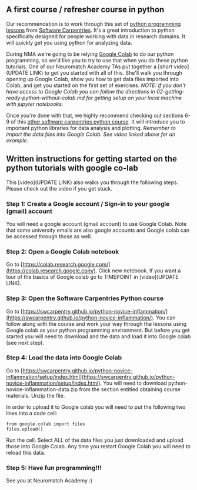 
## A first course / refresher course in python

Our recommendation is to work through this set of [python programming lessons](https://swcarpentry.github.io/python-novice-inflammation/) from [Software Carpentries](http://software-carpentry.org/).  It's a great introduction to python specifically designed for people working with data in research domains.  It will quickly get you using python for analyzing data.

During NMA we're going to be relying [Google Colab](https://colab.research.google.com/) to do our python programming, so we'd like you to try to use that when you do these python tutorials. One of our Neuromatch Academy TAs put together a [short video](UPDATE LINK) to get you started with all of this.  She'll walk you through opening up Google Colab, show you how to get data files imported into Colab, and get you started on the first set of exercises. *NOTE: If you don't have access to Google Colab you can follow the directions in 02-getting-ready-python-without-colab.md for getting setup on your local machine with jupyter notebooks.*

Once you're done with that, we highly recommend checking out sections 6-9 of this [other software carpentries python course](http://swcarpentry.github.io/python-novice-gapminder/).  It will introduce you to important python libraries for data analysis and plotting. *Remember to import the data files into Google Colab. See video linked above for an example.*

## Written instructions for getting started on the python tutorials with google co-lab
This [video](UPDATE LINK) also walks you through the following steps.  Please check out the video if you get stuck.

### Step 1: Create a Google account / Sign-in to your google (gmail) account
You will need a google account (gmail account) to use Google Colab.  Note that some university emails are also google accounts and Google colab can be accessed through those as well.

### Step 2: Open a Google Colab notebook
Go to [https://colab.research.google.com/](https://colab.research.google.com/). Click new notebook.  If you want a tour of the basics of Google colab go to TIMEPOINT in [video](UPDATE LINK).

### Step 3: Open the Software Carpentries Python course
Go to [https://swcarpentry.github.io/python-novice-inflammation/](https://swcarpentry.github.io/python-novice-inflammation/).  You can follow along with the course and work your way through the lessons using Google colab as your python programming environment.  But before you get started you will need to download and the data and load it into Google colab (see next step).

### Step 4: Load the data into Google Colab
Go to [https://swcarpentry.github.io/python-novice-inflammation/setup/index.html](https://swcarpentry.github.io/python-novice-inflammation/setup/index.html).  You will need to download python-novice-inflammation-data.zip from the section entitled obtaining course materials. Unzip the file.

In order to upload it to Google colab you will need to put the following two lines into a code cell:
```
from google.colab import files
files.upload() 
```
Run the cell.  Select ALL of the data files you just downloaded and upload those into Google Colab.  Any time you restart Google Colab you will need to reload this data.

### Step 5: Have fun programming!!!
See you at Neuromatch Academy :)
